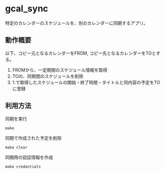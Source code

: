 # gcal_sync

特定のカレンダーのスケジュールを、別のカレンダーに同期するアプリ。

## 動作概要
以下、コピー元となるカレンダーをFROM, コピー先となるカレンダーをTOとする。

1. FROMから、一定期間のスケジュール情報を取得
2. TOの、同期間のスケジュールを削除
3. 1.で取得したスケジュールの開始・終了時間・タイトルと同内容の予定をTOに登録

## 利用方法

同期を実行

```shell
make
```

同期で作成された予定を削除

```shell
make clear
```

同期用の認証情報を作成

```shell
make credentials
```
